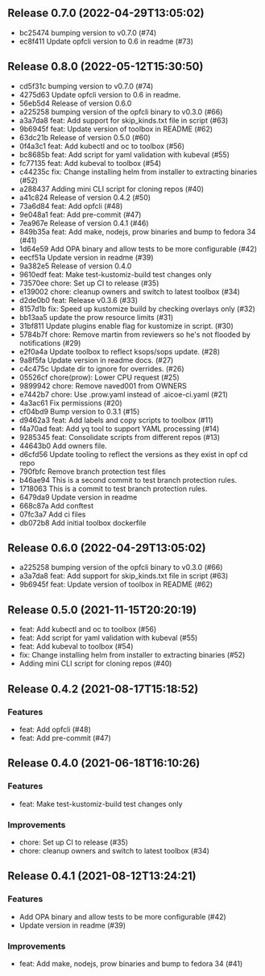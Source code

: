 ## Release 0.7.0 (2022-04-29T13:05:02)
* bc25474 bumping version to v0.7.0 (#74)
* ec8f411 Update opfcli version to 0.6 in readme (#73)

## Release 0.8.0 (2022-05-12T15:30:50)
* cd5f31c bumping version to v0.7.0 (#74)
* 4275d63 Update opfcli version to 0.6 in readme.
* 56eb5d4 Release of version 0.6.0
* a225258 bumping version of the opfcli binary to v0.3.0 (#66)
* a3a7da8 feat: Add support for skip_kinds.txt file in script (#63)
* 9b6945f feat: Update version of toolbox in README (#62)
* 63dc21b Release of version 0.5.0 (#60)
* 0f4a3c1 feat: Add kubectl and oc to toolbox (#56)
* bc8685b feat: Add script for yaml validation with kubeval (#55)
* fc77135 feat: Add kubeval to toolbox (#54)
* c44235c fix: Change installing helm from installer to extracting binaries (#52)
* a288437 Adding mini CLI script for cloning repos (#40)
* a41c824 Release of version 0.4.2 (#50)
* 73a6d84 feat: Add opfcli (#48)
* 9e048a1 feat: Add pre-commit (#47)
* 7ea967e Release of version 0.4.1 (#46)
* 849b35a feat: Add make, nodejs, prow binaries and bump to fedora 34 (#41)
* 1d64e59 Add OPA binary and allow tests to be more configurable (#42)
* eecf51a Update version in readme (#39)
* 9a382e5 Release of version 0.4.0
* 9610edf feat: Make test-kustomiz-build test changes only
* 73570ee chore: Set up CI to release (#35)
* e139002 chore: cleanup owners and switch to latest toolbox (#34)
* d2de0b0 feat: Release v0.3.6 (#33)
* 8157d1b fix: Speed up kustomize build by checking overlays only (#32)
* bb13aa5 update the prow resource limits (#31)
* 31bf811 Update plugins enable flag for kustomize in script. (#30)
* 5784b7f chore: Remove martin from reviewers so he's not flooded by notifications (#29)
* e2f0a4a Update toolbox to reflect ksops/sops update. (#28)
* 9a8f5fa Update version in readme docs. (#27)
* c4c475c Update dir to ignore for overrides. (#26)
* 05526cf chore(prow): Lower CPU request (#25)
* 9899942 chore: Remove naved001 from OWNERS
* e7442b7 chore: Use .prow.yaml instead of .aicoe-ci.yaml (#21)
* 4a3ac61 Fix permissions (#20)
* cf04bd9 Bump version to 0.3.1 (#15)
* d9462a3 feat: Add labels and copy scripts to toolbox (#11)
* f4a70ad feat: Add yq tool to support YAML processing (#14)
* 9285345 feat: Consolidate scripts from different repos (#13)
* 44643b0 Add owners file.
* d6cfd56 Update tooling to reflect the versions as they exist in opf cd repo
* 790fbfc Remove branch protection test files
* b46ae94 This is a second commit to test branch protection rules.
* 1718063 This is a commit to test branch protection rules.
* 6479da9 Update version in readme
* 668c87a Add conftest
* 07fc3a7 Add ci files
* db072b8 Add initial toolbox dockerfile

## Release 0.6.0 (2022-04-29T13:05:02)
* a225258 bumping version of the opfcli binary to v0.3.0 (#66)
* a3a7da8 feat: Add support for skip_kinds.txt file in script (#63)
* 9b6945f feat: Update version of toolbox in README (#62)

## Release 0.5.0 (2021-11-15T20:20:19)
* feat: Add kubectl and oc to toolbox (#56)
* feat: Add script for yaml validation with kubeval (#55)
* feat: Add kubeval to toolbox (#54)
* fix: Change installing helm from installer to extracting binaries (#52)
* Adding mini CLI script for cloning repos (#40)

## Release 0.4.2 (2021-08-17T15:18:52)
### Features
* feat: Add opfcli (#48)
* feat: Add pre-commit (#47)

## Release 0.4.0 (2021-06-18T16:10:26)
### Features
* feat: Make test-kustomiz-build test changes only
### Improvements
* chore: Set up CI to release (#35)
* chore: cleanup owners and switch to latest toolbox (#34)

## Release 0.4.1 (2021-08-12T13:24:21)
### Features
* Add OPA binary and allow tests to be more configurable (#42)
* Update version in readme (#39)
### Improvements
* feat: Add make, nodejs, prow binaries and bump to fedora 34 (#41)
